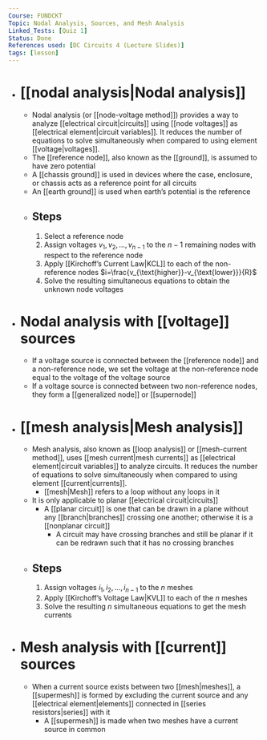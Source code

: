 ```yaml
---
Course: FUNDCKT
Topic: Nodal Analysis, Sources, and Mesh Analysis
Linked_Tests: [Quiz 1]
Status: Done
References used: [DC Circuits 4 (Lecture Slides)]
tags: [lesson]
---
```


- # [[nodal analysis|Nodal analysis]]
	- Nodal analysis (or [[node-voltage method]]) provides a way to analyze [[electrical circuit|circuits]] using [[node voltages]] as [[electrical element|circuit variables]]. It reduces the number of equations to solve simultaneously when compared to using element [[voltage|voltages]].
	- The [[reference node]], also known as the [[ground]], is assumed to have zero potential
	- A [[chassis ground]] is used in devices where the case, enclosure, or chassis acts as a reference point for all circuits
	- An [[earth ground]] is used when earth’s potential is the reference
	- ## Steps
		1. Select a reference node
		2. Assign voltages $v_{1},v_{2},\dots,v_{n-1}$ to the $n-1$ remaining nodes with respect to the reference node
		3. Apply [[Kirchoff’s Current Law|KCL]] to each of the non-reference nodes $i=\frac{v_{\text{higher}}-v_{\text{lower}}}{R}$
		4. Solve the resulting simultaneous equations to obtain the unknown node voltages
- # Nodal analysis with [[voltage]] sources
	- If a voltage source is connected between the [[reference node]] and a non-reference node, we set the voltage at the non-reference node equal to the voltage of the voltage source
	- If a voltage source is connected between two non-reference nodes, they form a [[generalized node]] or [[supernode]]
- # [[mesh analysis|Mesh analysis]]
	- Mesh analysis, also known as [[loop analysis]] or [[mesh-current method]], uses [[mesh current|mesh currents]] as [[electrical element|circuit variables]] to analyze circuits. It reduces the number of equations to solve simultaneously when compared to using element [[current|currents]].
		- [[mesh|Mesh]] refers to a loop without any loops in it
	- It is only applicable to planar [[electrical circuit|circuits]]
		- A [[planar circuit]] is one that can be drawn in a plane without any [[branch|branches]] crossing one another; otherwise it is a [[nonplanar circuit]]
			- A circuit may have crossing branches and still be planar if it can be redrawn such that it has no crossing branches
	- ## Steps
		1. Assign voltages $i_{1}, i_{2}, \dots, i_{n-1}$ to the $n$ meshes
		2. Apply [[Kirchoff’s Voltage Law|KVL]] to each of the $n$ meshes
		3. Solve the resulting $n$ simultaneous equations to get the mesh currents
- # Mesh analysis with [[current]] sources
	- When a current source exists between two [[mesh|meshes]], a [[supermesh]] is formed by excluding the current source and any [[electrical element|elements]] connected in [[series resistors|series]] with it
		- A [[supermesh]] is made when two meshes have a current source in common
